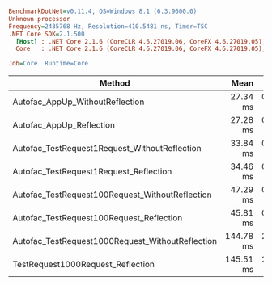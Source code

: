 ``` ini

BenchmarkDotNet=v0.11.4, OS=Windows 8.1 (6.3.9600.0)
Unknown processor
Frequency=2435768 Hz, Resolution=410.5481 ns, Timer=TSC
.NET Core SDK=2.1.500
  [Host] : .NET Core 2.1.6 (CoreCLR 4.6.27019.06, CoreFX 4.6.27019.05), 64bit RyuJIT  [AttachedDebugger]
  Core   : .NET Core 2.1.6 (CoreCLR 4.6.27019.06, CoreFX 4.6.27019.05), 64bit RyuJIT

Job=Core  Runtime=Core  

```
|                                           Method |      Mean |     Error |   StdDev |    Median | Rank |
|------------------------------------------------- |----------:|----------:|---------:|----------:|-----:|
|                  Autofac_AppUp_WithoutReflection |  27.34 ms | 0.5424 ms | 1.521 ms |  27.08 ms |    1 |
|                         Autofac_AppUp_Reflection |  27.28 ms | 0.5932 ms | 1.673 ms |  27.02 ms |    1 |
|    Autofac_TestRequest1Request_WithoutReflection |  33.84 ms | 0.8161 ms | 2.368 ms |  33.52 ms |    2 |
|           Autofac_TestRequest1Request_Reflection |  34.46 ms | 0.8155 ms | 2.392 ms |  34.30 ms |    2 |
|  Autofac_TestRequest100Request_WithoutReflection |  47.29 ms | 0.9450 ms | 2.300 ms |  46.55 ms |    4 |
|         Autofac_TestRequest100Request_Reflection |  45.81 ms | 0.9007 ms | 1.578 ms |  45.58 ms |    3 |
| Autofac_TestRequest1000Request_WithoutReflection | 144.78 ms | 2.8228 ms | 2.640 ms | 145.53 ms |    5 |
|                TestRequest1000Request_Reflection | 145.51 ms | 2.8344 ms | 3.150 ms | 144.79 ms |    5 |
